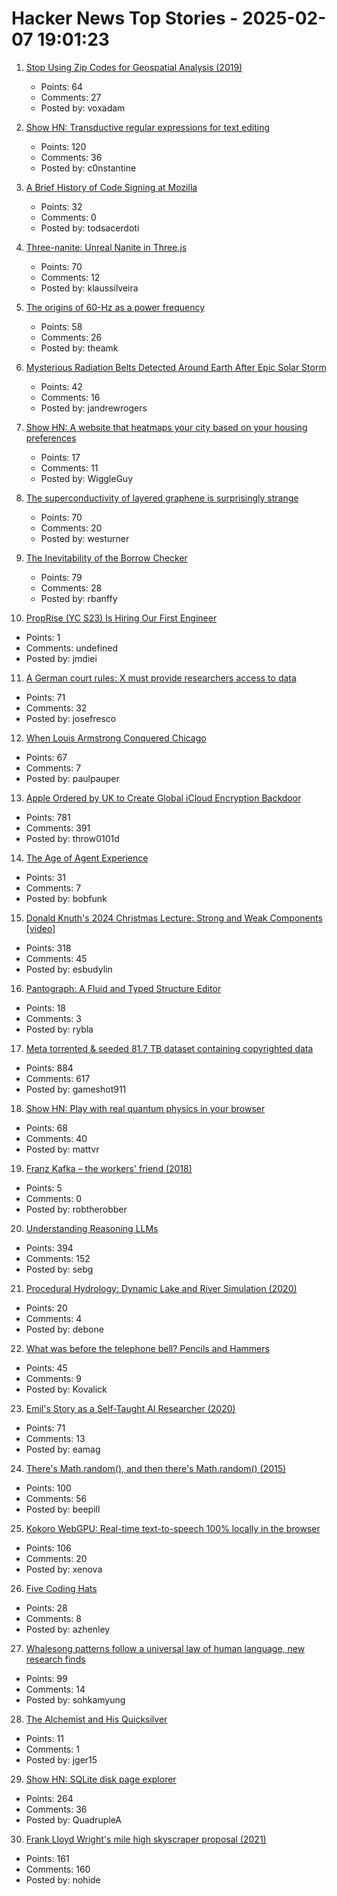 # Hacker News Top Stories - 2025-02-07 19:01:23

1. [Stop Using Zip Codes for Geospatial Analysis (2019)](https://carto.com/blog/zip-codes-spatial-analysis)
   - Points: 64
   - Comments: 27
   - Posted by: voxadam

2. [Show HN: Transductive regular expressions for text editing](https://github.com/c0stya/trre)
   - Points: 120
   - Comments: 36
   - Posted by: c0nstantine

3. [A Brief History of Code Signing at Mozilla](https://hearsum.ca/posts/history-of-code-signing-at-mozilla/)
   - Points: 32
   - Comments: 0
   - Posted by: todsacerdoti

4. [Three-nanite: Unreal Nanite in Three.js](https://github.com/AIFanatic/three-nanite)
   - Points: 70
   - Comments: 12
   - Posted by: klaussilveira

5. [The origins of 60-Hz as a power frequency](https://ieeexplore.ieee.org/document/628099)
   - Points: 58
   - Comments: 26
   - Posted by: theamk

6. [Mysterious Radiation Belts Detected Around Earth After Epic Solar Storm](https://www.sciencealert.com/mysterious-radiation-belts-detected-around-earth-after-epic-solar-storm)
   - Points: 42
   - Comments: 16
   - Posted by: jandrewrogers

7. [Show HN: A website that heatmaps your city based on your housing preferences](https://theretowhere.com/)
   - Points: 17
   - Comments: 11
   - Posted by: WiggleGuy

8. [The superconductivity of layered graphene is surprisingly strange](https://www.newscientist.com/article/2466930-the-superconductivity-of-layered-graphene-is-surprisingly-strange/)
   - Points: 70
   - Comments: 20
   - Posted by: westurner

9. [The Inevitability of the Borrow Checker](https://yorickpeterse.com/articles/the-inevitability-of-the-borrow-checker/)
   - Points: 79
   - Comments: 28
   - Posted by: rbanffy

10. [PropRise (YC S23) Is Hiring Our First Engineer](https://www.ycombinator.com/companies/proprise/jobs/PFuZCxC-founding-engineer-backend)
   - Points: 1
   - Comments: undefined
   - Posted by: jmdiei

11. [A German court rules: X must provide researchers access to data](https://www.reuters.com/world/europe/german-civil-activists-claim-victory-case-against-musks-x-2025-02-07/)
   - Points: 71
   - Comments: 32
   - Posted by: josefresco

12. [When Louis Armstrong Conquered Chicago](https://www.honest-broker.com/p/when-louis-armstrong-conquered-chicago)
   - Points: 67
   - Comments: 7
   - Posted by: paulpauper

13. [Apple Ordered by UK to Create Global iCloud Encryption Backdoor](https://www.macrumors.com/2025/02/07/uk-government-orders-access-icloud/)
   - Points: 781
   - Comments: 391
   - Posted by: throw0101d

14. [The Age of Agent Experience](https://stytch.com/blog/the-age-of-agent-experience/)
   - Points: 31
   - Comments: 7
   - Posted by: bobfunk

15. [Donald Knuth's 2024 Christmas Lecture: Strong and Weak Components [video]](https://www.youtube.com/watch?v=Hi8r_63LGyg)
   - Points: 318
   - Comments: 45
   - Posted by: esbudylin

16. [Pantograph: A Fluid and Typed Structure Editor](https://github.com/jeprinz/pantograph/blob/main/README.md)
   - Points: 18
   - Comments: 3
   - Posted by: rybla

17. [Meta torrented & seeded 81.7 TB dataset containing copyrighted data](https://arstechnica.com/tech-policy/2025/02/meta-torrented-over-81-7tb-of-pirated-books-to-train-ai-authors-say/)
   - Points: 884
   - Comments: 617
   - Posted by: gameshot911

18. [Show HN: Play with real quantum physics in your browser](https://quantum.orgsoft.org)
   - Points: 68
   - Comments: 40
   - Posted by: mattvr

19. [Franz Kafka – the workers' friend (2018)](https://marywcraig.com/2018/01/14/franz-kafka-the-workers-friend/)
   - Points: 5
   - Comments: 0
   - Posted by: robtherobber

20. [Understanding Reasoning LLMs](https://magazine.sebastianraschka.com/p/understanding-reasoning-llms)
   - Points: 394
   - Comments: 152
   - Posted by: sebg

21. [Procedural Hydrology: Dynamic Lake and River Simulation (2020)](https://nickmcd.me/2020/04/15/procedural-hydrology/)
   - Points: 20
   - Comments: 4
   - Posted by: debone

22. [What was before the telephone bell? Pencils and Hammers](https://www.calling315.com/annunicators)
   - Points: 45
   - Comments: 9
   - Posted by: Kovalick

23. [Emil's Story as a Self-Taught AI Researcher (2020)](https://floydhub.ghost.io/emils-story-as-a-self-taught-ai-researcher/)
   - Points: 71
   - Comments: 13
   - Posted by: eamag

24. [There's Math.random(), and then there's Math.random() (2015)](https://v8.dev/blog/math-random)
   - Points: 100
   - Comments: 56
   - Posted by: beepill

25. [Kokoro WebGPU: Real-time text-to-speech 100% locally in the browser](https://huggingface.co/spaces/webml-community/kokoro-webgpu)
   - Points: 106
   - Comments: 20
   - Posted by: xenova

26. [Five Coding Hats](https://dubroy.com/blog/five-coding-hats/)
   - Points: 28
   - Comments: 8
   - Posted by: azhenley

27. [Whalesong patterns follow a universal law of human language, new research finds](https://theconversation.com/whalesong-patterns-follow-a-universal-law-of-human-language-new-research-finds-249271)
   - Points: 99
   - Comments: 14
   - Posted by: sohkamyung

28. [The Alchemist and His Quicksilver](https://fantasticanachronism.com/2025/02/03/the-alchemist-and-his-quicksilver/)
   - Points: 11
   - Comments: 1
   - Posted by: jger15

29. [Show HN: SQLite disk page explorer](https://github.com/QuadrupleA/sqlite-page-explorer)
   - Points: 264
   - Comments: 36
   - Posted by: QuadrupleA

30. [Frank Lloyd Wright's mile high skyscraper proposal (2021)](https://www.onverticality.com/blog/frank-lloyd-wright-mile-high-skyscraper)
   - Points: 161
   - Comments: 160
   - Posted by: nohide

